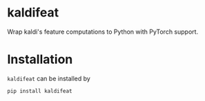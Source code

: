 # kaldifeat

Wrap kaldi's feature computations to Python with PyTorch support.

# Installation

`kaldifeat` can be installed by

```bash
pip install kaldifeat
```
